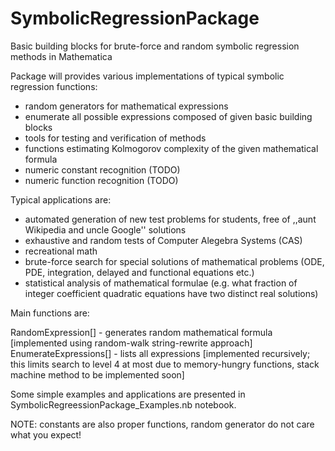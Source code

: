# SymbolicRegressionPackage

Basic building blocks for brute-force and random symbolic regression methods in Mathematica


Package will provides various implementations of typical symbolic regression functions:

- random generators for mathematical expressions
- enumerate all possible expressions composed of given basic building blocks
- tools for testing and verification of methods
- functions estimating Kolmogorov complexity of the given mathematical formula
- numeric constant recognition (TODO) 
- numeric function recognition (TODO)

Typical applications are:
- automated generation of new test problems for students, free of ,,aunt Wikipedia and uncle Google'' solutions
- exhaustive and random tests of Computer Alegebra Systems (CAS)
- recreational math
- brute-force search for special solutions of mathematical problems (ODE, PDE, integration, delayed and functional equations etc.)
- statistical analysis of mathematical formulae (e.g. what fraction of integer coefficient quadratic equations have two distinct real solutions)


Main functions are:

RandomExpression[] - generates random mathematical formula [implemented using random-walk string-rewrite approach]
EnumerateExpressions[] - lists all expressions [implemented recursively; this limits search to level 4 at most due to memory-hungry functions, stack machine method
to be implemented soon]

Some simple examples and applications are presented in SymbolicRegreessionPackage_Examples.nb notebook. 

NOTE: constants are also proper functions, random generator do not care what you expect!



